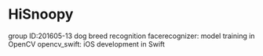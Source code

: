# HiSnoopy
group ID:201605-13 dog breed recognition
facerecognizer: model training in OpenCV
opencv_swift: iOS development in Swift
